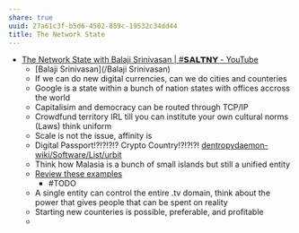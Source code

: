 ```yaml
---
share: true
uuid: 27a61c3f-b5d6-4502-859c-19532c34dd44
title: The Network State
---
```

* [The Network State with Balaji Srinivasan | #𝗦𝗔𝗟𝗧𝗡𝗬 - YouTube](https://www.youtube.com/watch?v=ndnmyBaKVd8)
	* [Balaji Srinivasan](/Balaji Srinivasan)
	* If we can do new digital currencies, can we do cities and counteries
	* Google is a state within a bunch of nation states with offices accross the world
	* Capitalisim and democracy can be routed through TCP/IP
	* Crowdfund territory IRL till you can institute your own cultural norms (Laws) think uniform
	* Scale is not the issue, affinity is
	* Digital Passport!?!?!?!? Crypto Country!?!?!?! [dentropydaemon-wiki/Software/List/urbit](/dentropydaemon-wiki/Software/List/urbit)
	* Think how Malasia is a bunch of small islands but still a unified entity
	* [Review these examples](https://youtu.be/ndnmyBaKVd8?t=557)
		* #TODO 
	* A single entity can control the entire .tv domain, think about the power that gives people that can be spent on reality
	* Starting new counteries is possible, preferable, and profitable
	*